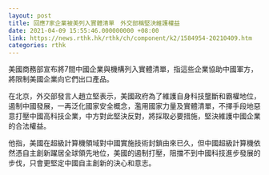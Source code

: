 ```yaml
---
layout: post
title: 回應7家企業被美列入實體清單　外交部稱堅決維護權益
date: 2021-04-09 15:55:46.000000000 +08:00
link: https://news.rthk.hk/rthk/ch/component/k2/1584954-20210409.htm
categories: rthk
---
```


美國商務部宣布將7間中國企業與機構列入實體清單，指這些企業協助中國軍方，將限制美國企業向它們出口產品。

在北京，外交部發言人趙立堅表示，美國政府為了維護自身科技壟斷和霸權地位，遏制中國發展，一再泛化國家安全概念，濫用國家力量及實體清單，不擇手段地惡意打壓中國高科技企業，中方對此堅決反對，將採取必要措施，堅決維護中國企業的合法權益。

他指，美國在超級計算機領域對中國實施技術封鎖由來已久，但中國超級計算機依然憑自主創新躍居全球領先地位，美國的遏制打壓，阻擋不到中國科技進步發展的步伐，只會更堅定中國自主創新的決心和意志。
